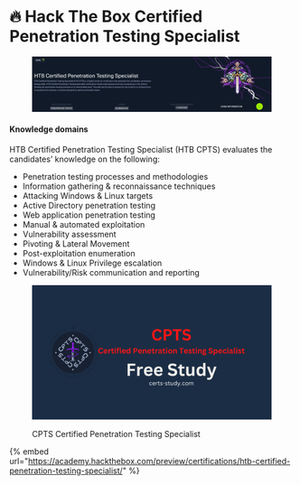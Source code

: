 # 🔥 Hack The Box Certified Penetration Testing Specialist

<figure><img src=".gitbook/assets/image (7).png" alt=""><figcaption></figcaption></figure>

#### Knowledge domains

HTB Certified Penetration Testing Specialist (HTB CPTS) evaluates the candidates’ knowledge on the following:

* Penetration testing processes and methodologies
* Information gathering & reconnaissance techniques
* Attacking Windows & Linux targets
* Active Directory penetration testing
* Web application penetration testing
* Manual & automated exploitation
* Vulnerability assessment
* Pivoting & Lateral Movement
* Post-exploitation enumeration
* Windows & Linux Privilege escalation
* Vulnerability/Risk communication and reporting

<figure><img src=".gitbook/assets/CPTS Certified Penetration Testing Specialist.png" alt="CPTS Certified Penetration Testing Specialist"><figcaption><p>CPTS Certified Penetration Testing Specialist</p></figcaption></figure>

{% embed url="https://academy.hackthebox.com/preview/certifications/htb-certified-penetration-testing-specialist/" %}

